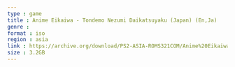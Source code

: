 ```yaml
---
type : game
title : Anime Eikaiwa - Tondemo Nezumi Daikatsuyaku (Japan) (En,Ja)
genre : 
format : iso
region : asia
link : https://archive.org/download/PS2-ASIA-ROMS321COM/Anime%20Eikaiwa%20-%20Tondemo%20Nezumi%20Daikatsuyaku%20%28Japan%29%20%28En%2CJa%29.7z
size : 3.2GB
---
```

